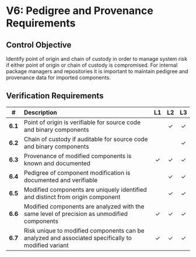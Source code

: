 # V6: Pedigree and Provenance Requirements

## Control Objective

Identify point of origin and chain of custody in order to manage system risk if either point of origin or 
chain of custody is compromised. For internal package managers and repositories it is important to maintain
pedigree and provenance data for imported components.

## Verification Requirements

| # | Description | L1 | L2 | L3 |
| :---: | :--- | :---: | :---: | :---: |
| **6.1** | Point of origin is verifiable for source code and binary components |  | ✓ | ✓ |
| **6.2** | Chain of custody if auditable for source code and binary components |  |  | ✓ |
| **6.3** | Provenance of modified components is known and documented | ✓ | ✓ | ✓ |
| **6.4** | Pedigree of component modification is documented and verifiable | | ✓ | ✓ |
| **6.5** | Modified components are uniquely identified and distinct from origin component | | ✓ | ✓ |
| **6.6** | Modified components are analyzed with the same level of precision as unmodified components | ✓ | ✓ | ✓ |
| **6.7** | Risk unique to modified components can be analyzed and associated specifically to modified variant | ✓ | ✓ | ✓ |

<div style="page-break-after: always; visibility: hidden">
\newpage
</div>
